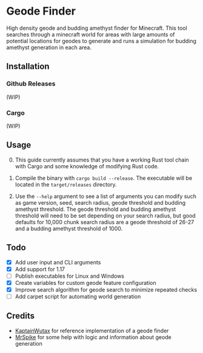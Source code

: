 # Geode Finder

High density geode and budding amethyst finder for Minecraft. This tool searches through a minecraft world for areas with large amounts of potential locations for geodes to generate and runs a simulation for budding amethyst generation in each area.

## Installation

### Github Releases
(WIP)

### Cargo
(WIP)

## Usage

0. This guide currently assumes that you have a working Rust tool chain with Cargo and some knowledge of modifying Rust code.

2. Compile the binary with `cargo build --release`. The executable will be located in the `target/releases` directory.

1. Use the `--help` argument to see a list of arguments you can modify such as game version, seed, search radius, geode threshold and budding amethyst threshold. The geode threshold and budding amethyst threshold will need to be set depending on your search radius, but good defaults for 10,000 chunk search radius are a geode threshold of 26-27 and a budding amethyst threshold of 1000.


## Todo

- [x] Add user input and CLI arguments
- [x] Add support for 1.17
- [ ] Publish executables for Linux and Windows
- [x] Create variables for custom geode feature configuration
- [x] Improve search algorithm for geode search to minimize repeated checks
- [ ] Add carpet script for automating world generation

## Credits

- [KaptainWutax](https://github.com/KaptainWutax) for reference implementation of a geode finder
- [MrSpike](https://github.com/MrSpike63) for some help with logic and information about geode generation
